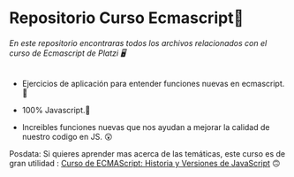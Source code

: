 # Repositorio Curso Ecmascript🧩
###### En este repositorio encontraras todos los archivos relacionados con el curso de Ecmascript de Platzi 🖥

- Ejercicios de aplicación para entender funciones nuevas en ecmascript. 🎯

- 100% Javascript.💯

- Increibles funciones nuevas que nos ayudan a mejorar la calidad de nuestro codigo en JS. 😲



Posdata: Si quieres aprender mas acerca de las temáticas, este curso es de gran utilidad : [Curso de ECMAScript: Historia y Versiones de JavaScript](https://platzi.com/cursos/ecmascript-6/") 🙃
